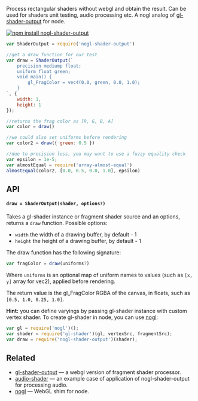 Process rectangular shaders without webgl and obtain the result. Can be used for shaders unit testing, audio processing etc. A nogl analog of [gl-shader-output](https://github.com/jam3/gl-shader-output) for node.


[![npm install nogl-shader-output](https://nodei.co/npm/nogl-shader-output.png?mini=true)](https://npmjs.org/package/nogl-shader-output/)


```js
var ShaderOutput = require('nogl-shader-output')

//get a draw function for our test
var draw = ShaderOutput(`
    precision mediump float;
    uniform float green;
    void main() {
        gl_FragColor = vec4(0.0, green, 0.0, 1.0);
    }
`, {
    width: 1,
    height: 1
});

//returns the frag color as [R, G, B, A]
var color = draw()

//we could also set uniforms before rendering
var color2 = draw({ green: 0.5 })

//due to precision loss, you may want to use a fuzzy equality check
var epsilon = 1e-5;
var almostEqual = require('array-almost-equal')
almostEqual(color2, [0.0, 0.5, 0.0, 1.0], epsilon)
```

## API

#### `draw = ShaderOutput(shader, options?)`

Takes a gl-shader instance or fragment shader source and an options, returns a `draw` function. Possible options:

- `width` the width of a drawing buffer, by default - 1
- `height` the height of a drawing buffer, by default - 1

The draw function has the following signature:

```js
var fragColor = draw(uniforms?)
```

Where `uniforms` is an optional map of uniform names to values (such as `[x, y]` array for vec2), applied before rendering.

The return value is the gl_FragColor RGBA of the canvas, in floats, such as `[0.5, 1.0, 0.25, 1.0]`.

**Hint:** you can define varyings by passing gl-shader instance with custom vertex shader. To create gl-shader in node, you can use [nogl](https://github.com/dfcreative/nogl):

```js
var gl = require('nogl')();
var shader = require('gl-shader')(gl, vertexSrc, fragmentSrc);
var draw = require('nogl-shader-output')(shader);
```


## Related

* [gl-shader-output](http://npmjs.org/package/gl-shader-output) — a webgl version of fragment shader processor.
* [audio-shader](https://github.com/audio-lab/audio-shader) — an example case of application of nogl-shader-output for processing audio.
* [nogl](https://npmjs.org/package/nogl) — WebGL shim for node.